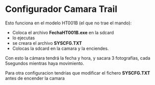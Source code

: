 # Configurador Camara Trail

Esto funciona en el modelo HT001B (el que no trae el mando):

- Coloca el archivo **FechaHT001B.exe** en la sdcard 
- lo ejecutas
- se creara el archivo **SYSCFG.TXT**
- Colocas la sdcard en la camara y la enciendes.

Con esto la cámara tendrá la fecha y hora,
y sacara 3 fotografías, cada 5segundos mientras haya movimiento.

Para otra configuracion tendrias que modificar el fichero **SYSCFG.TXT**
antes de encender la camara
